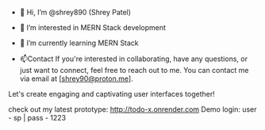 - 👋 Hi, I’m @shrey890 (Shrey Patel)
- 👀 I’m interested in MERN Stack development
- 🌱 I’m currently learning MERN Stack

- 📫Contact
If you're interested in collaborating, have any questions, or just want to connect, feel free to reach out to me. You can contact me via email at [shrey90@proton.me].


Let's create engaging and captivating user interfaces together!

check out my latest prototype: http://todo-x.onrender.com
Demo login: user - sp | pass - 1223
